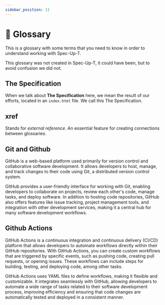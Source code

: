 ```yaml
---
sidebar_position: 11
---
```


# 📖 Glossary

This is a glossary with some terms that you need to know in order to understand working with Spec-Up-T.

This glossary was not created in Spec-Up-T, it could have been, but to avoid confusion we did not.

## The Specification

When we talk about **The Specification** here, we mean the result of our efforts, located in an `index.html` file. We call this The Specification.

## xref

Stands for *external reference*. An essential feature for creating connections between glossaries.

## Git and Github

GitHub is a web-based platform used primarily for version control and collaborative software development. It allows developers to host, manage, and track changes to their code using Git, a distributed version control system.

GitHub provides a user-friendly interface for working with Git, enabling developers to collaborate on projects, review each other's code, manage tasks, and deploy software. In addition to hosting code repositories, GitHub also offers features like issue tracking, project management tools, and integration with other development services, making it a central hub for many software development workflows.


## Github Actions

GitHub Actions is a continuous integration and continuous delivery (CI/CD) platform that allows developers to automate workflows directly within their GitHub repositories. With GitHub Actions, you can create custom workflows that are triggered by specific events, such as pushing code, creating pull requests, or opening issues. These workflows can include steps for building, testing, and deploying code, among other tasks.

GitHub Actions uses YAML files to define workflows, making it flexible and customizable. It integrates seamlessly with GitHub, allowing developers to automate a wide range of tasks related to their software development process, improving efficiency and ensuring that code changes are automatically tested and deployed in a consistent manner.